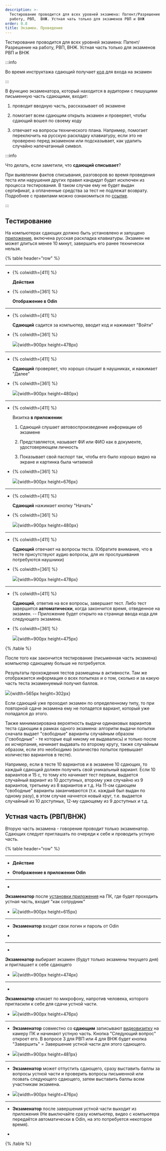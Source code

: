 ```yaml
---
description: >-
  Тестирование проводится для всех уровней экзамена: Патент/Разрешение на
  работу, РВП,  ВНЖ. Устная чать только для экзаменов РВП и ВНЖ
order: 0.8
title: Экзамен. Проведение
---
```


Тестирование проводится для всех уровней экзамена: Патент/Разрешение на работу, РВП, ВНЖ. Устная часть только для экзаменов РВП и ВНЖ

:::info 

Во время инструктажа сдающий получает [код](https://informa.gitbook.io/immigraciya/centr-testirovaniya-v-odin/skachat-kody-dlya-vkhoda-sdayushikh) для входа на экзамен

:::

В функцию экзаменатора, который находится в аудитории с пишущими письменную часть сдающими, входит: 

1. проводит вводную часть, рассказывает об экзамене

2. помогает всем сдающим открыть экзамен и проверяет, чтобы сдающий вошел по своему коду

3. отвечает на вопросы технического плана. Например, помогает переключить на русскую раскладку клавиатуру, если это не проверено перед экзаменом или подсказывает, как удалить случайно напечатанный символ.

:::info 

Что делать, если заметили, что **сдающий списывает**?

При выявлении фактов списывания, разговоров во время проведения теста или нарушения других правил кандидат будет исключен из процесса тестирования. В таком случае ему не будет выдан сертификат, а оплаченные средства за тест не подлежат возврату. Подробнее с правилами можно ознакомиться по [ссылке](https://yadi.sk/i/_VcE1isnITs4RA).

:::

## **Тестирование**

На компьютерах сдающих должно быть установлено и запущено [приложение](https://informa.gitbook.io/immigraciya/centr-testirovaniya-v-odin/prilozhenie.-pismennaya-i-ustnaya-chasti-ekzamena), включена русская раскладка клавиатуры. Экзамен не может длиться менее 10 минут, завершить его ранее технически нельзя.

{% table header="row" %}

---

*  {% colwidth=[411] %}

   **Действия**

*  {% colwidth=[361] %}

   **Отображение в Odin**

---

*  {% colwidth=[411] %}

   

   

   **Сдающий** садится за компьютер, вводит код и нажимает "Войти"

*  {% colwidth=[361] %}

   ![](./ekzamen.-provedenie.png){width=900px height=478px}

---

*  {% colwidth=[411] %}

   

   

   **Сдающий** проверяет, что хорошо слышит в наушниках, и нажимает "Далее"

*  {% colwidth=[361] %}

   ![](./ekzamen.-provedenie-2.png){width=900px height=480px}

---

*  {% colwidth=[411] %}

   Визитка **в приложении**:

   1. Сдающий слушает автовоспроизведение информации об экзамене

   2. Представляется, называет ФИ или ФИО как в документе, удостоверяющем личность

   3. Показывает свой паспорт так, чтобы его было хорошо видно на экране и картинка была читаемой

*  {% colwidth=[361] %}

   ![](./ekzamen.-provedenie-3.png){width=900px height=676px}

---

*  {% colwidth=[411] %}

   

   

   **Сдающий** нажимает кнопку "Начать"

*  {% colwidth=[361] %}

   ![](./ekzamen.-provedenie-4.png){width=900px height=480px}

---

*  {% colwidth=[411] %}

   

   **Сдающий** отвечает на вопросы теста. (Обратите внимание, что в тесте присутствуют аудио вопросы, для их прослушивания потребуются наушники)

*  {% colwidth=[361] %}

   ![](./ekzamen.-provedenie-5.png){width=900px height=478px}

---

*  {% colwidth=[411] %}

   **Сдающий**, ответив на все вопросы, завершает тест. Либо тест завершится **автоматически**, когда закончится время, отведенное на экзамен. -- Приложение будет открыто на странице ввода кода для следующего экзамена.

*  {% colwidth=[361] %}

   ![](./ekzamen.-provedenie-6.png){width=900px height=475px}

{% /table %}

После того как закончится тестирование (письменная часть экзамена) компьютер сдающему больше не потребуется.

Результаты прохождения тестов размещены в активности. Там же отображается информация о всех попытках и о том, сколько и за какую часть теста экзаменуемый получил баллов.

![](./ekzamen.-provedenie-7.png){width=565px height=302px}

Если сдающий уже проходил экзамен по определенному типу, то при повторной сдаче экзамена ему не попадется вариант, который уже попадался до этого.

Также минимизирована вероятность выдачи одинаковых вариантов теста сдающим в рамках одного экзамена: алгоритм выдачи попытки сначала выдает "свободные" варианты случайным образом ("свободные" - те которые ещё никому не выдавались) и только после их исчерпания, начинает выдавать по второму кругу, также случайным образом, если это необходимо (количество попыток превышает количество вариантов в тесте).

Например, если в тесте 10 вариантов и в экзамене 10 сдающих, то каждый сдающий должен получить свой уникальный вариант. Если 10 вариантов и 15 с, то тому кто начинает тест первым, выдается случайный вариант из 10 доступных, второму уже случайно из 9 вариантов, третьему из 8 вариантов и т.д. На 11-ом сдающем "свободные" варианты заканчиваются (т.к. каждый был выдан по одному разу), в этом случае начнется новый круг, т.е. выдается случайный из 10 доступных, 12-му сдающему из 9 доступных и т.д.

## **Устная часть (РВП/ВНЖ)**

Вторую часть экзамена - говорение проводит только экзаменатор. Сдающих следует приглашать по очереди к себе и проводить устную часть.

{% table header="row" %}

---

*  **Действие**

*  **Отображение в приложении Odin**

---

*  

   

   **Экзаменатор** после [установки приложения](https://informa.gitbook.io/immigraciya/centr-testirovaniya-v-odin/prilozhenie.-pismennaya-i-ustnaya-chasti-ekzamena) на ПК, где будет проходить устная часть, входит "как сотрудник"

*  ![](./ekzamen.-provedenie-8.png){width=900px height=615px}

---

*  **Экзаменатор** входит свои логин и пароль от Odin

*  

---

*  

   

   **Экзаменатор** выбирает экзамен (будут только экзамены текущего дня) и приглашает к себе сдающего

*  ![](./ekzamen.-provedenie-9.png){width=900px height=474px}

---

*  

   

   **Экзаменатор** кликает по микрофону, напротив человека, которого пригласили к себе для сдачи устной части.

*  ![](./ekzamen.-provedenie-10.png){width=900px height=476px}

---

*  **Экзаменатор** совместно со **сдающим** записывают [видеовизитку](https://informa.gitbook.io/immigraciya/rekomendacii/obrazec-videovizitki-pered-startom-ustnoi-chasti-ekzamena) на камеру ПК и начинают устную часть. Кнопка "Следующий вопрос" откроет его. В вопросе 3 для РВП или 4 для ВНЖ будет кнопка "Завершить" = Завершение устной части для этого сдающего.

*  ![](./ekzamen.-provedenie-11.png){width=900px height=481px}

---

*  **Экзаменатор** может отпустить сдающего, сразу выставить баллы за вопросы устной части и проверить вопросы письменной или позвать следующего сдающего, затем выставить баллы всем участникам экзамена.

*  ![](./ekzamen.-provedenie-12.png){width=900px height=476px}

---

*  **Экзаменатор** после завершения устной части выходит из приложения (Не выключайте сразу компьютер, видео с компьютера передаётся автоматически в Odin, на это потребуется некоторое время).

*  

{% /table %}
